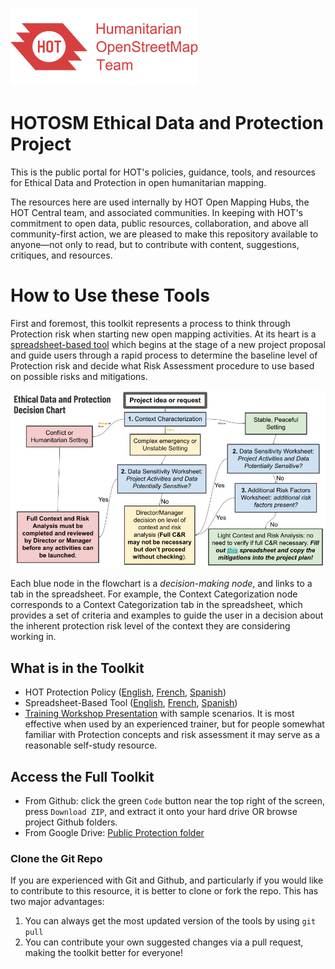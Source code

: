 ![logo](images/hot_logo.png)
# HOTOSM Ethical Data and Protection Project

This is the public portal for HOT's policies, guidance, tools, and resources for Ethical Data and Protection in open humanitarian mapping.

The resources here are used internally by HOT Open Mapping Hubs, the HOT Central team, and associated communities. In keeping with HOT's commitment to open data, public resources, collaboration, and above all community-first action, we are pleased to make this repository available to anyone&mdash;not only to read, but to contribute with content, suggestions, critiques, and resources.

# How to Use these Tools

First and foremost, this toolkit represents a process to think through Protection risk when starting new open mapping activities. At its heart is a [spreadsheet-based tool](https://docs.google.com/spreadsheets/d/1dwbY8_V2uxvNIxVcUc0DUBIlLwesY5ZfXA11He-VZrM/edit#gid=1198706362) which begins at the stage of a new project proposal and guide users through a rapid process to determine the baseline level of Protection risk and decide what Risk Assessment procedure to use based on possible risks and mitigations.

![Flowchart](images/Ethical_Data_and_Protection_Decision_Flowchart.jpg) 

Each blue node in the flowchart is a *decision-making node*, and links to a tab in the spreadsheet. For example, the Context Categorization node corresponds to a Context Categorization tab in the spreadsheet, which provides a set of criteria and examples to guide the user in a decision about the inherent protection risk level of the context they are considering working in.

## What is in the Toolkit

* HOT Protection Policy ([English](https://docs.google.com/document/d/1gevelbSeOY-i7b1-s_Y9Ew7wDdij5YbXkFlo4N4bNU4/edit?usp=drive_link), [French](https://docs.google.com/document/d/1dMwYqzaJlrEkXZXE8HAnVMibvXksCBOr0itnhFdk3Ug/edit?usp=drive_link), [Spanish](https://docs.google.com/document/d/1ilZcPcukqBqml_MidcFRZiKIUTukq6_bdgqZNr4TbLE/edit?usp=drive_link))
* Spreadsheet-Based Tool ([English](https://docs.google.com/spreadsheets/d/1dwbY8_V2uxvNIxVcUc0DUBIlLwesY5ZfXA11He-VZrM/edit?usp=drive_link), [French](https://docs.google.com/spreadsheets/d/1EL1dhnBg3IDsXSnSQUK2hkRp6qh6nYUe5fAErXsMAiQ/edit?usp=drive_link), [Spanish](https://docs.google.com/spreadsheets/d/1Ztd_XR8IE2UJ4fUizLQb2COadP7UUJTWNVn59peQ-oc/edit?usp=drive_link))
* [Training Workshop Presentation](https://docs.google.com/presentation/d/17ZbYpbS7v3yz-9vWlLqDUh-WZrCETR3RxgJE0EQMUIw/edit?usp=sharing) with sample scenarios. It is most effective when used by an experienced trainer, but for people somewhat familiar with Protection concepts and risk assessment it may serve as a reasonable self-study resource.

## Access the Full Toolkit

* From Github: click the green ```Code``` button near the top right of the screen, press ```Download ZIP```, and extract it onto your hard drive OR browse project Github folders. 
* From Google Drive: [Public Protection folder](https://drive.google.com/drive/folders/1zNkAgNs-tcIGqtGGQs5tklhN-DQBRqm8?usp=drive_link)

### Clone the Git Repo

If you are experienced with Git and Github, and particularly if you would like to contribute to this resource, it is better to clone or fork the repo. This has two major advantages:
1. You can always get the most updated version of the tools by using ```git pull```
2. You can contribute your own suggested changes via a pull request, making the toolkit better for everyone!
